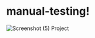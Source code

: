 # manual-testing!
![Screenshot (5)](https://user-images.githubusercontent.com/120733626/236004089-37065181-eb01-4d2d-99b8-7d87751835e0.png)
Project

